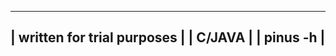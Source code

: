 -----------------------------------------------------
| written for trial purposes                         |
| C/JAVA                                             |
| pinus -h                                           |
------------------------------------------------------
